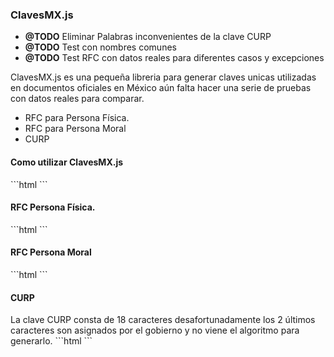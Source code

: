 <h3>ClavesMX.js</h3>
<ul>
  <li><strong>@TODO</strong> Eliminar Palabras inconvenientes de la clave CURP</li>
  <li><strong>@TODO</strong> Test con nombres comunes</li>
  <li><strong>@TODO</strong> Test RFC con datos reales para diferentes casos y excepciones</li>
</ul>

<p>ClavesMX.js es una pequeña libreria para generar claves unicas utilizadas en documentos oficiales en México aún falta hacer una serie de pruebas con datos reales para comparar.</p>

<ul>
  <li>RFC para Persona Física.</li>
  <li>RFC para Persona Moral</li>
  <li>CURP</li>
</ul>

<h4> Como utilizar ClavesMX.js </h4>
```html
<script>
  // Se genera una instancia 
  var CMX = new ClavesMX();
</script>
```
<h4>RFC Persona Física.</h4>
```html
<script>
 	var resultado = CMX.RFCPersonaFisica({
	    paterno: 'DE PEREZ'
	  , materno: 'LOPEZ'
	  , nombre:  'JUAN'
	  , nacimiento: {
	      month : 3
	    , year  : 1963
	    , day   : 5
	  }
	});
	// RFC  => PELJ6303052A9
</script>
```
<h4>RFC Persona Moral</h4>
```html
<script>
	var resultado = CMX.RFCPersonaMoral({
	nombre: 'Sonora Industrial Azucarera, S. de R.L.'
	,	fecha: {
		month : 11,
		year  : 1982,
		day   : 29
		}
	});
	// RFC => SIA821129
</script>
```
<h4>CURP</h4>
La clave CURP consta de 18 caracteres desafortunadamente los 2 últimos caracteres son asignados por el gobierno y no viene el algoritmo para generarlo.
```html
<script>
	var CMX = new ClavesMX();
	var resultado = CMX.CURP({
	    paterno: 'LECHUGA'
	  , materno: 'AMADOR'
	  , nombre:  'RAMÓN ALEJANDRO'
	  , nacimiento: {
	    month : 11,
	    year  : 1985,
	    day   : 14
	  }
	  ,	sexo: 'H'
	  , estado: 'BAJA CALIFORNIA'
	});
	// CURP => LEAR851114HBCCMM
</script>
```
